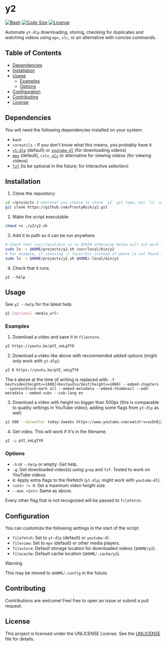 # y2

[![Bash](https://img.shields.io/badge/Bash-3E7720?logo=gnubash&logoColor=FFF)](#)
[![Code Size](https://custom-icon-badges.demolab.com/github/languages/code-size/FrostyNick/y2?logo=file-code&logoColor=white)](#)
[![License](https://custom-icon-badges.herokuapp.com/github/license/FrostyNick/y2?logo=law&color=EA3424&labelColor=191724)](LICENSE)

Automate `yt-dlp` downloading, storing, checking for duplicates and watching videos using `mpv`, `vlc`, or an alternative with concise commands.

## Table of Contents

- [Dependencies](#dependencies)
- [Installation](#installation)
- [Usage](#usage)
  - [Examples](#examples)
  - [Options](#options)
- [Configuration](#configuration)
- [Contributing](#contributing)
- [License](#license)

## Dependencies

You will need the following dependencies installed on your system:

- `bash`
- `coreutils` - If you don't know what this means, you probably have it.
- [`yt-dlp`](https://github.com/yt-dlp/yt-dlp) (default) or [`youtube-dl`](https://github.com/youtube-dl/youtube-dl) (for downloading videos)
- [`mpv`](https://mpv.io/) (default), `cvlc`, [`vlc`](https://www.videolan.org/vlc/) or alternative for viewing videos (for viewing videos)
- [`fzf`](https://github.com/junegunn/fzf) (to be optional in the future; for interactive selection)

## Installation

1. Clone the repository:
  ```sh
  cd ~/projects # wherever you choose to store `y2` git repo, but `ln` as seen later needs to be used again if `y2` is moved.
  git clone https://github.com/FrostyNick/y2.git
  ```

2. Make the script executable:
  ```sh
  chmod +x ./y2/y2.sh
  ```

3. Add it to path so it can be run anywhere.
  
  ```sh
  # Check that /usr/local/bin is in $PATH otherwise below will not work (To see where path: echo $PATH)
  sudo ln -s $HOME/projects/y2.sh /usr/local/bin/y2
  # For example, if choosing ~/.local/bin instead if above is not found in $PATH:
  sudo ln -s $HOME/projects/y2.sh $HOME/.local/bin/y2
  ```

4. Check that it runs.

  `y2 --help`

## Usage

See `y2 --help` for the latest help.

```sh
y2 [options] <media_url>
```

### Examples

1. Download a video and save it in `filestore`.
  ```sh
  y2 https://youtu.be/pVI_smLgTY0
  ```

2. Download a video like above with recommended added options (might only work with `yt-dlp`):
  ```sh
  y2 0 https://youtu.be/pVI_smLgTY0
  ```

  The `0` above at the time of writing is replaced with:
  `-f bestvideo[height<=1080]+bestaudio/best[height<=1080] --embed-chapters --sponsorblock-mark all --embed-metadata --embed-thumbnail --add-metadata --embed-subs --sub-lang en`

3. Download a video with height no bigger than 500px (this is comparable to quality settings in YouTube video); adding some flags from `yt-dlp` as well:
  ```sh
  y2 500 --dateafter today-2weeks https://www.youtube.com/watch?v=xsDnEj2Hx4Q
  ```

4. Get video. This will work if it's in the filename.
  ```sh
  y2 -g pVI_smLgTY0
  ```

### Options

- `-h` or `--help` or empty: Get help.
- `-g`: Get downloaded video(s) using `grep` and `fzf`. Tested to work on YouTube videos.
- `0`: Apply extra flags to the filefetch (`yt-dlp`; might work with `youtube-dl`).
- `<int> != 0`: Set a maximum video height size.
- `--max <int>`: Same as above.

Every other flag that is not recognized will be passed to `filefetch`.

## Configuration

You can customize the following settings in the start of the script:

- `filefetch`: Set to `yt-dlp` (default) or `youtube-dl`.
- `fileview`: Set to `mpv` (default) or other media players.
- `filestore`: Default storage location for downloaded videos (`$HOME/y2`).
- `filecache`: Default cache location (`$HOME/.cache/y2`).

> [!WARNING]  
> This may be moved to `$HOME/.config` in the future.

## Contributing

Contributions are welcome! Feel free to open an issue or submit a pull request.

## License

This project is licensed under the UNLICENSE License. See the [UNLICENSE](UNLICENSE) file for details.

